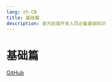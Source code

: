 ```yaml
---
lang: zh-CN
title: 基础篇
description: 身为前端开发人员必备基础知识
---
```


# 基础篇

<!-- URL -->
[GitHub](https://github.com/CatNulls) 